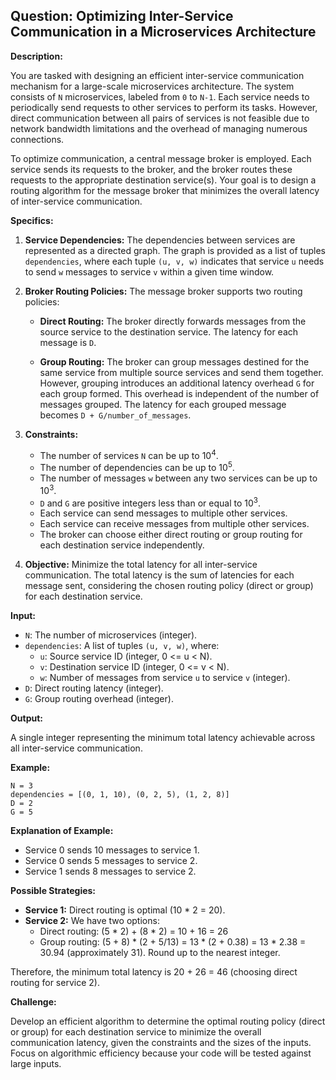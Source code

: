 ## Question: Optimizing Inter-Service Communication in a Microservices Architecture

**Description:**

You are tasked with designing an efficient inter-service communication mechanism for a large-scale microservices architecture. The system consists of `N` microservices, labeled from `0` to `N-1`.  Each service needs to periodically send requests to other services to perform its tasks. However, direct communication between all pairs of services is not feasible due to network bandwidth limitations and the overhead of managing numerous connections.

To optimize communication, a central message broker is employed. Each service sends its requests to the broker, and the broker routes these requests to the appropriate destination service(s). Your goal is to design a routing algorithm for the message broker that minimizes the overall latency of inter-service communication.

**Specifics:**

1.  **Service Dependencies:** The dependencies between services are represented as a directed graph. The graph is provided as a list of tuples `dependencies`, where each tuple `(u, v, w)` indicates that service `u` needs to send `w` messages to service `v` within a given time window.

2.  **Broker Routing Policies:** The message broker supports two routing policies:

    *   **Direct Routing:** The broker directly forwards messages from the source service to the destination service. The latency for each message is `D`.

    *   **Group Routing:** The broker can group messages destined for the same service from multiple source services and send them together. However, grouping introduces an additional latency overhead `G` for each group formed. This overhead is independent of the number of messages grouped. The latency for each grouped message becomes `D + G/number_of_messages`.

3.  **Constraints:**

    *   The number of services `N` can be up to 10<sup>4</sup>.
    *   The number of dependencies can be up to 10<sup>5</sup>.
    *   The number of messages `w` between any two services can be up to 10<sup>3</sup>.
    *   `D` and `G` are positive integers less than or equal to 10<sup>3</sup>.
    *   Each service can send messages to multiple other services.
    *   Each service can receive messages from multiple other services.
    *   The broker can choose either direct routing or group routing for each destination service independently.

4.  **Objective:** Minimize the total latency for all inter-service communication. The total latency is the sum of latencies for each message sent, considering the chosen routing policy (direct or group) for each destination service.

**Input:**

*   `N`: The number of microservices (integer).
*   `dependencies`: A list of tuples `(u, v, w)`, where:
    *   `u`: Source service ID (integer, 0 <= u < N).
    *   `v`: Destination service ID (integer, 0 <= v < N).
    *   `w`: Number of messages from service `u` to service `v` (integer).
*   `D`: Direct routing latency (integer).
*   `G`: Group routing overhead (integer).

**Output:**

A single integer representing the minimum total latency achievable across all inter-service communication.

**Example:**

```
N = 3
dependencies = [(0, 1, 10), (0, 2, 5), (1, 2, 8)]
D = 2
G = 5
```

**Explanation of Example:**

*   Service 0 sends 10 messages to service 1.
*   Service 0 sends 5 messages to service 2.
*   Service 1 sends 8 messages to service 2.

**Possible Strategies:**

*   **Service 1:** Direct routing is optimal (10 * 2 = 20).
*   **Service 2:** We have two options:
    *   Direct routing: (5 * 2) + (8 * 2) = 10 + 16 = 26
    *   Group routing: (5 + 8) * (2 + 5/13) = 13 * (2 + 0.38) = 13 * 2.38 = 30.94 (approximately 31).  Round up to the nearest integer.

Therefore, the minimum total latency is 20 + 26 = 46 (choosing direct routing for service 2).

**Challenge:**

Develop an efficient algorithm to determine the optimal routing policy (direct or group) for each destination service to minimize the overall communication latency, given the constraints and the sizes of the inputs. Focus on algorithmic efficiency because your code will be tested against large inputs.
